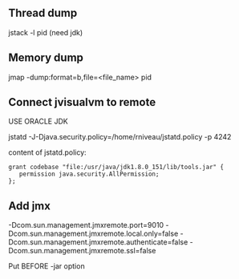 Thread dump
-----------

jstack -l pid (need jdk)

Memory dump
-----------

jmap -dump:format=b,file=<file_name> pid

Connect jvisualvm to remote
---------------------------

USE ORACLE JDK

jstatd  -J-Djava.security.policy=/home/rniveau/jstatd.policy  -p 4242

content of jstatd.policy:
```
grant codebase "file:/usr/java/jdk1.8.0_151/lib/tools.jar" {
   permission java.security.AllPermission;
};
```

Add jmx
-------

-Dcom.sun.management.jmxremote.port=9010 -Dcom.sun.management.jmxremote.local.only=false -Dcom.sun.management.jmxremote.authenticate=false -Dcom.sun.management.jmxremote.ssl=false

Put BEFORE -jar option
